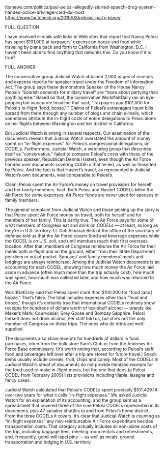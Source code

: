 foxnews.com/politics/paul-pelosi-allegedly-slurred-speech-drug-system-handed-police-privilege-card-dui-bust
https://www.factcheck.org/2010/03/pelosis-party-plane/

FULL QUESTION

I have received e-mails with links to Web sites that report that Nancy Pelosi has spent $101,000 at taxpayers’ expense on booze and food while traveling by plane back and forth to California from Washington, D.C. I haven’t been able to find anything that debunks this. Do you know if it is true?

FULL ANSWER

The conservative group Judicial Watch obtained 2,000 pages of receipts and expense reports for speaker travel under the Freedom of Information Act. The group says these demonstrate Speaker of the House Nancy Pelosi’s “boorish demands for military travel” are “more about partying than anything else.” Based on that, the conservative WorldNetDaily ran an eye-popping but inaccurate headline that said, "Taxpayers pay $101,000 for Pelosi’s in-flight ‘food, booze.’ " Claims of Pelosi’s extravagant liquor bills spread from there through any number of blogs and chain e-mails, which sometimes attribute the in-flight costs of entire delegations to Pelosi alone on her flights between Washington and her district in California.

But Judicial Watch is wrong in several respects. Our examination of the documents reveals that Judicial Watch overstated the amount of money spent on “in-flight expenses” for Pelosi’s congressional delegations, or CODELs. Furthermore, Judicial Watch, a watchdog group that describes itself as "conservative," failed to compare Pelosi’s costs with those of the previous speaker, Republican Dennis Hastert, even though the Air Force handed over documents covering CODELs that he led, as well as those led by Pelosi. And the fact is that Hastert’s travel, as represented in Judicial Watch’s own documents, was comparable to Pelosi’s.

Claim: Pelosi spent the Air Force’s money on travel provisions for herself and her family members.
Fact: Both Pelosi and Hastert CODELs billed the Air Force for some expenses. Air Force funds are never used for spouses or family members.

The general complaint from Judicial Watch and those picking up the story is that Pelosi spent Air Force money on travel, both for herself and for members of her family. This is partly true. The Air Force pays for some of what members of Congress eat and drink on CODELs — at least, as long as they’re in U.S. territory. Lt. Col. Almarah Belk of the office of the secretary of defense told us that the Air Force covers food and beverage expenses while the CODEL is on U.S. soil, and until members reach their first overseas location. After that, members of Congress reimburse the Air Force for their meals both in-flight and on the ground, either from their State Department per diem or out of pocket. Spouses’ and family members’ meals and lodgings are always reimbursed. Among the Judicial Watch documents is an accounting for each CODEL, showing how much money the Air Force laid aside in advance (often much more than the trip actually cost), how much was spent, how much was collected later, and how much was returned to the Air Force.

WorldNetDaily said that Pelosi spent more than $100,000 for "food [and] booze." That’s false. The total includes expenses other than "food and booze," though it’s certainly true that international CODELs routinely show receipts for hundreds of dollars worth of top-shelf alcohol — brands like Maker’s Mark, Courvoisier, Grey Goose and Bombay Sapphire. Pelosi herself does not drink alcohol, her staff told us, but she’s not the only member of Congress on these trips. The ones who do drink are well-supplied.

The documents also show receipts for hundreds of dollars in food purchases, often from the bulk store Sam’s Club or from the Andrews Air Force Base commissary. (It’s worth noting that, according to Pelosi’s staff, food and beverages left over after a trip are stored for future travel.) Snack items usually include cereals, fruit, chips and candy. Most of the CODELs in Judicial Watch’s sheaf of documents do not provide itemized receipts for the food used to make in-flight meals, but the one that does (a Pelosi CODEL from February 2009) lists provisions including tilapia, lasagna and fancy cakes.

Judicial Watch calculated that Pelosi’s CODELs spent precisely $101,429.14 over two years for what it calls “in-flight expenses." We asked Judicial Watch for an explanation of its accounting, and the group sent us a spreadsheet that covered three of the nine Pelosi CODELs represented in its documents, plus 47 speaker shuttles to and from Pelosi’s home district. From the three CODELs it covers, it’s clear that Judicial Watch is counting as “in-flight expenses” any non-reimbursable Air Force expenditure besides transportation costs. That category actually includes all non-plane costs of the trip, including baggage fees, meeting room rentals and refreshments, and, frequently, good-will lapel pins — as well as meals, ground transportation and lodging in U.S. territory.


